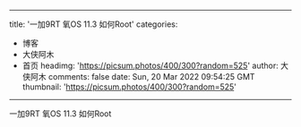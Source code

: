 
---
title: '一加9RT 氧OS 11.3 如何Root'
categories: 
 - 博客
 - 大侠阿木
 - 首页
headimg: 'https://picsum.photos/400/300?random=525'
author: 大侠阿木
comments: false
date: Sun, 20 Mar 2022 09:54:25 GMT
thumbnail: 'https://picsum.photos/400/300?random=525'
---

<div>   
一加9RT 氧OS 11.3 如何Root  
</div>
            